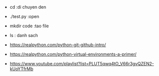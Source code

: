  - cd :di chuyen den
 - ./test.py :open
 - mkdir code :tao file 
 - ls : danh sach

 - https://realpython.com/python-git-github-intro/
 - https://realpython.com/python-virtual-environments-a-primer/
 - https://www.youtube.com/playlist?list=PLUT5qwq4tO_V66r3gvQZEN2-kUoYTfrMb
